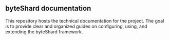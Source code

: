 ## byteShard documentation

This repository hosts the technical documentation for the project. The goal is to provide clear and organized guides on configuring, using, and extending the byteShard framework.